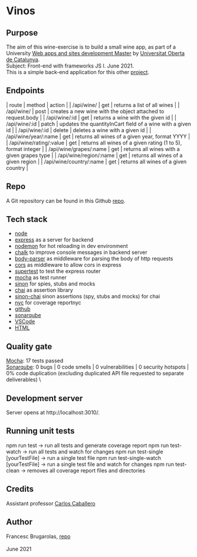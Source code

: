 # Vinos

## Purpose
The aim of this wine-exercise is to build a small wine app, as part of a University 
[Web apps and sites development Master](https://estudis.uoc.edu/ca/masters-universitaris/desenvolupament-llocs-aplicacions-web/presentacio) 
by [Universitat Oberta de Catalunya](http://uoc.edu). \
Subject: Front-end with frameworks JS I. June 2021. \
This is a simple back-end application for this other [project](https://github.com/fcesc-code/vinos-front#readme).

## Endpoints

| route | method | action |
| /api/wine/ | get | returns a list of all wines |
| /api/wine/ | post | creates a new wine with the object attached to request.body |
| /api/wine/:id | get | returns a wine with the given id |
| /api/wine/:id | patch | updates the quantityInCart field of a wine with a given id |
| /api/wine/:id | delete | deletes a wine with a given id |
| /api/wine/year/:name | get | returns all wines of a given year, format YYYY |
| /api/wine/rating/:value | get | returns all wines of a given rating (1 to 5), format integer |
| /api/wine/grapes/:name | get | returns all wines with a given grapes type |
| /api/wine/region/:name | get | returns all wines of a given region |
| /api/wine/country/:name | get | returns all wines of a given country |

## Repo
A Git repository can be found in this Github [repo](https://github.com/fcesc-code/vinos-back.git).

## Tech stack
- [node](https://nodejs.org)
- [express](https://expressjs.com/) as a server for backend
- [nodemon](https://nodemon.io/) for hot reloading in dev environment
- [chalk](https://github.com/chalk/chalk#readme) to improve console messages in backend server
- [body-parser](https://github.com/expressjs/body-parser#readme) as middleware for parsing the body of http requests
- [cors](https://github.com/expressjs/cors#readme) as middleware to allow cors in express
- [supertest](https://github.com/visionmedia/supertest#readme) to test the express router
- [mocha](https://mochajs.org/) as test runner
- [sinon](https://sinonjs.org/) for spies, stubs and mocks
- [chai](https://www.chaijs.com/) as assertion library
- [sinon-chai](https://github.com/domenic/sinon-chai#readme) sinon assertions (spy, stubs and mocks) for chai
- [nyc](https://github.com/istanbuljs/nyc) for coverage reportnyc 
- [github](https://github.com/)
- [sonarqube](https://www.sonarqube.org/)
- [VSCode](https://code.visualstudio.com/)
- [HTML](https://html.spec.whatwg.org/)

## Quality gate
[Mocha](https://mochajs.org/): 17 tests passed \
[Sonarqube](https://www.sonarqube.org/): 0 bugs | 0 code smells | 0 vulnerabilities | 0 security hotspots | 0% code duplication (excluding duplicated API file requested to separate deliverables) \

## Development server
Server opens at http://localhost:3010/.

## Running unit tests
npm run test -> run all tests and generate coverage report
npm run test-watch -> run all tests and watch for changes
npm run test-single \[yourTestFile\] -> run a single test file
npm run test-single-watch \[yourTestFile\] -> run a single test file and watch for changes
npm run test-clean -> removes all coverage report files and directories

## Credits
Assistant professor [Carlos Caballero](https://www.carloscaballero.io/about/)

## Author
Francesc Brugarolas, [repo](https://github.com/fcesc-code/)\
\
June 2021